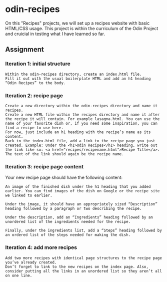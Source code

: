# odin-recipes
On this "Recipes" projects, we will set up a recipes website with basic HTML/CSS usage. This project is within the curriculum of the Odin Project and cruicial in testing what I have learned so far. 

## Assignment
### Iteration 1: initial structure

    Within the odin-recipes directory, create an index.html file.
    Fill it out with the usual boilerplate HTML and add an h1 heading “Odin Recipes” to the body.

### Iteration 2: recipe page

    Create a new directory within the odin-recipes directory and name it recipes.
    Create a new HTML file within the recipes directory and name it after the recipe it will contain. For example lasagna.html. You can use the name of your favorite dish or, if you need some inspiration, you can find a recipe to use here.
    For now, just include an h1 heading with the recipe’s name as its content.
    Back in the index.html file, add a link to the recipe page you just created. Example: Under the <h1>Odin Recipes</h1> heading, write out the link like so: <a href="recipes/recipename.html">Recipe Title</a>. The text of the link should again be the recipe name.

### Iteration 3: recipe page content

Your new recipe page should have the following content:

    An image of the finished dish under the h1 heading that you added earlier. You can find images of the dish on Google or the recipe site we linked to earlier.

    Under the image, it should have an appropriately sized “Description” heading followed by a paragraph or two describing the recipe.

    Under the description, add an “Ingredients” heading followed by an unordered list of the ingredients needed for the recipe.

    Finally, under the ingredients list, add a “Steps” heading followed by an ordered list of the steps needed for making the dish.

### Iteration 4: add more recipes

    Add two more recipes with identical page structures to the recipe page you’ve already created.
    Don’t forget to link to the new recipes on the index page. Also, consider putting all the links in an unordered list so they aren’t all on one line.


